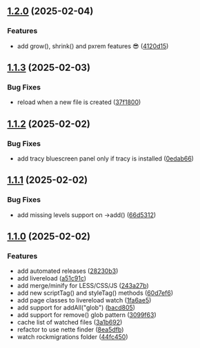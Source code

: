 ## [1.2.0](https://github.com/baumrock/RockDevTools/compare/v1.1.3...v1.2.0) (2025-02-04)


### Features

* add grow(), shrink() and pxrem features 😎 ([4120d15](https://github.com/baumrock/RockDevTools/commit/4120d15d9fe3bd5bdcaa7ed0e3bd7d66d99947fc))

## [1.1.3](https://github.com/baumrock/RockDevTools/compare/v1.1.2...v1.1.3) (2025-02-03)


### Bug Fixes

* reload when a new file is created ([37f1800](https://github.com/baumrock/RockDevTools/commit/37f1800b0a68a0e521989dfa713e94e0f45a6330))

## [1.1.2](https://github.com/baumrock/RockDevTools/compare/v1.1.1...v1.1.2) (2025-02-02)


### Bug Fixes

* add tracy bluescreen panel only if tracy is installed ([0edab66](https://github.com/baumrock/RockDevTools/commit/0edab668deaf6999bdd971de2c2583c20e5c9a09))

## [1.1.1](https://github.com/baumrock/RockDevTools/compare/v1.1.0...v1.1.1) (2025-02-02)


### Bug Fixes

* add missing levels support on ->add() ([66d5312](https://github.com/baumrock/RockDevTools/commit/66d5312cfb0a8445c96bb2f910c37b4f49f19b6e))

## [1.1.0](https://github.com/baumrock/RockDevTools/compare/243a27b31886ea9cde69667316c76daae414dda9...v1.1.0) (2025-02-02)


### Features

* add automated releases ([28230b3](https://github.com/baumrock/RockDevTools/commit/28230b3456ea569d463a0467fc2b4b211ceca6aa))
* add livereload ([a51c91c](https://github.com/baumrock/RockDevTools/commit/a51c91c332692001b6da1b7027a3b6445afd15da))
* add merge/minify for LESS/CSS/JS ([243a27b](https://github.com/baumrock/RockDevTools/commit/243a27b31886ea9cde69667316c76daae414dda9))
* add new scriptTag() and styleTag() methods ([60d7ef6](https://github.com/baumrock/RockDevTools/commit/60d7ef6a9bad1aa31fc60752fc8d60e6fc77f73f))
* add page classes to livereload watch ([1fa6ae5](https://github.com/baumrock/RockDevTools/commit/1fa6ae5bd5bb44c1d821fd5783d32c221885d2b0))
* add support for addAll("glob") ([bacd805](https://github.com/baumrock/RockDevTools/commit/bacd8051f9a6054c3f47133ef6011f9107814c23))
* add support for remove() glob pattern ([3099f63](https://github.com/baumrock/RockDevTools/commit/3099f630023a155659f6ff668cd3847cc0b9b16c))
* cache list of watched files ([3a1b692](https://github.com/baumrock/RockDevTools/commit/3a1b6924da5c25c4f5a855b8db0afc5b79f64a01))
* refactor to use nette finder ([8ea5dfb](https://github.com/baumrock/RockDevTools/commit/8ea5dfbfdc3b6b296061c517422064b8b56bee4e))
* watch rockmigrations folder ([44fc450](https://github.com/baumrock/RockDevTools/commit/44fc45000bfdc5e832929ff079304d1fc3a29936))

